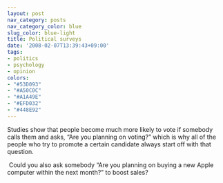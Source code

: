 ```yaml
---
layout: post
nav_category: posts
nav_category_color: blue
slug_color: blue-light
title: Political surveys
date: '2008-02-07T13:39:43+09:00'
tags:
- politics
- psychology
- opinion
colors:
- "#53D093"
- "#A50C0C"
- "#A1A49E"
- "#EFD032"
- "#448E92"
---
```


<p>Studies show that people become much more likely to vote if somebody calls them and asks, &ldquo;Are you planning on voting?&rdquo; which is why all of the people who try to promote a certain candidate always start off with that question.</p><p> Could you also ask somebody &ldquo;Are you planning on buying a new Apple computer within the next month?&rdquo; to boost sales?  </p>
